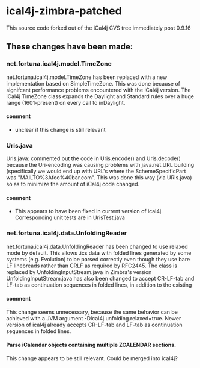 # ical4j-zimbra-patched
This source code forked out of the iCal4j CVS tree immediately post 0.9.16

## These changes have been made:
### net.fortuna.ical4j.model.TimeZone
net.fortuna.ical4j.model.TimeZone has been replaced with a new
   implementation based on SimpleTimeZone.  This was done because of
   signifcant performance problems encountered with the iCal4j
   version.  The iCal4j TimeZone class expands the Daylight and
   Standard rules over a huge range (1601-present) on every call to
   inDaylight. 
#### comment
- unclear if this change is still relevant

### Uris.java
Uris.java: commented out the code in Uris.encode() and
   Uris.decode() because the Uri-encoding was causing problems with
   java.net.URL building (specifically we would end up with URL's
   where the SchemeSpecificPart was "MAILTO%3Afoo%40bar.com".  This
   was done this way (via URIs.java) so as to minimize the amount of
   iCal4j code changed. 
#### comment
- This appears to have been fixed in current version of ical4j. Corresponding unit tests are in UrisTest.java

### net.fortuna.ical4j.data.UnfoldingReader
net.fortuna.ical4j.data.UnfoldingReader has been changed to use
   relaxed mode by default. This allows .ics data with folded lines
   generated by some systems (e.g. Evolution) to be parsed correctly
   even though they use bare LF linebreads rather than CRLF as required
   by RFC2445. The class is replaced by UnfoldingInputStream.java in Zimbra's version
   UnfoldingInputStream.java has also been changed to accept CR-LF-tab and LF-tab as
   continuation sequences in folded lines, in addition to the existing

#### comment
   This change seems unnecessary, because the same behavior can be achieved with a JVM argument -Dical4j.unfolding.relaxed=true. Newer version of ical4j already accepts CR-LF-tab and LF-tab as continuation sequences in folded lines.

#### Parse iCalendar objects containing multiple ZCALENDAR sections.
This change appears to be still relevant. Could be merged into ical4j?

